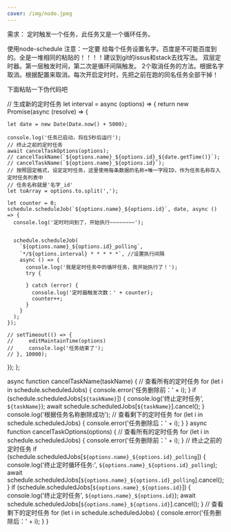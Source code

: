 ```yaml
---
cover: /img/node.jpeg
---
```

需求：
定时触发一个任务，此任务又是一个循环任务。

使用node-schedule
注意：一定要 给每个任务设置名字。百度是不可能百度到的。全是一堆相同的粘贴的！！！！建议到git的issus和stack去找写法。
双层定时器。第一层触发时间，第二次是循环间隔触发。
2个取消任务的方法。根据名字取消。根据配置来取消。每次开启定时时，先把之前在跑的同名任务全部干掉！

下面粘贴一下伪代码吧

// 生成新的定时任务
let interval = async (options) => {
  return new Promise(async (resolve) => {

    let date = new Date(Date.now() + 5000);

    console.log('任务已启动，将在5秒后运行');
    // 终止之前的定时任务
    await cancelTaskOptions(options);
    // cancelTaskName(`${options.name}_${options.id}_${date.getTime()}`);
    // cancelTaskName(`${options.name}_${options.id}`);
    // 按照固定格式，设定定时任务，这里使用每条数据的名称+唯一字段ID，作为任务名称存入定时任务列表中
    // 任务名称就是'名字_id'
    let toArray = options.to.split(',');

    let counter = 0;
    schedule.scheduleJob(`${options.name}_${options.id}`, date, async () => {
      console.log('定时时间到了，开始执行~~~~~~~~');
    

      schedule.scheduleJob(
        `${options.name}_${options.id}_polling`,
        `*/${options.interval} * * * * *`, //设置执行间隔
        async () => {
          console.log('我是定时任务中的循环任务，我开始执行了！');
          try {
            
          } catch (error) {
            console.log('定时器触发次数：' + counter);
            counter++;
          }
        }
      );
    });

    // setTimeout(() => {
    //     editMaintainTime(options)
    //     console.log('任务结束了');
    // }, 10000);
  });
};

async function cancelTaskName(taskName) {
  // 查看所有的定时任务
  for (let i in schedule.scheduledJobs) {
    console.error('任务删除前：' + i);
  }
  if (schedule.scheduledJobs[`${taskName}`]) {
    console.log('终止定时任务', `${taskName}`);
    await schedule.scheduledJobs[`${taskName}`].cancel();
  }
  console.log('根据任务名称删除成功');
  // 查看剩下的定时任务
  for (let i in schedule.scheduledJobs) {
    console.error('任务删除后：' + i);
  }
}
async function cancelTaskOptions(options) {
  // 查看所有的定时任务
  for (let i in schedule.scheduledJobs) {
    console.error('任务删除前：' + i);
  }
  // 终止之前的定时任务
  if (schedule.scheduledJobs[`${options.name}_${options.id}_polling`]) {
    console.log('终止定时循环任务:', `${options.name}_${options.id}_polling`);
    await schedule.scheduledJobs[`${options.name}_${options.id}_polling`].cancel();
  }
  if (schedule.scheduledJobs[`${options.name}_${options.id}`]) {
    console.log('终止定时任务', `${options.name}_${options.id}`);
    await schedule.scheduledJobs[`${options.name}_${options.id}`].cancel();
  }
  // 查看剩下的定时任务
  for (let i in schedule.scheduledJobs) {
    console.error('任务删除后：' + i);
  }
}
